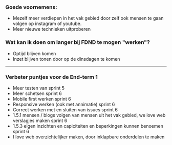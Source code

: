 ### Goede voornemens:
- Mezelf meer verdiepen in het vak gebied door zelf ook mensen te gaan volgen op instagram of youtube.
- Meer nieuwe technieken uitproberen

### Wat kan ik doen om langer bij FDND te mogen "werken"?
* Optijd blijven komen
* Inzet blijven tonen door op de dinsdagen te komen



***


### Verbeter puntjes voor de End-term 1
-	Meer testen van sprint 5
-	Meer schetsen sprint 6
-	Mobile first werken sprint 6
-	Responsive werken (ook met annimatie) sprint 6
-	Correct werken met en sluiten van issues sprint 6
-	1.5.1 mensen / blogs volgen van mensen uit het vak gebied, we love web verslagjes maken sprint 6
-	1.5.3 eigen inzichten en capiciteiten en beperkingen kunnen benoemen sprint 6
- I love web overzichtelijker maken, door inklapbare onderdelen te maken
